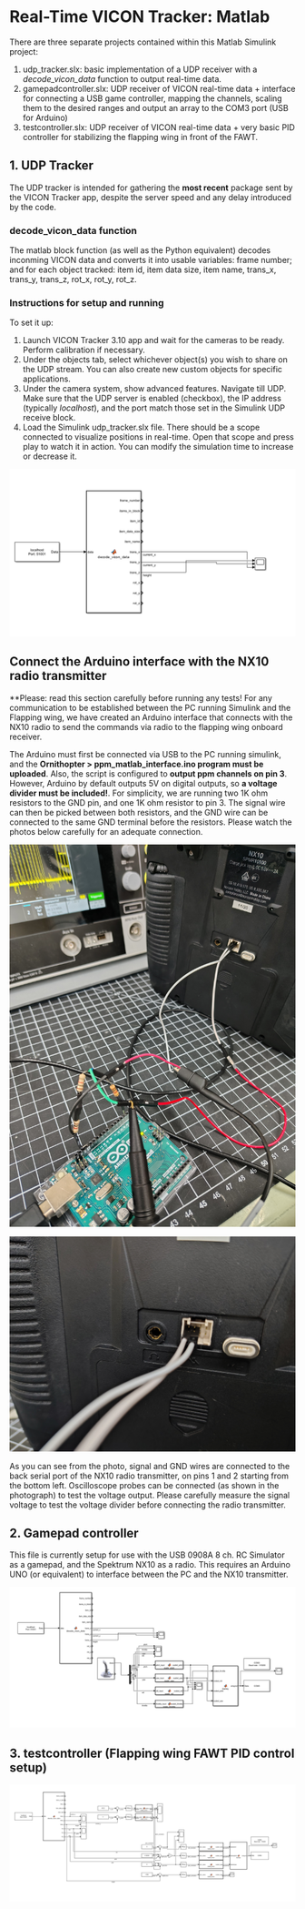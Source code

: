 # Real-Time VICON Tracker: Matlab

There are three separate projects contained within this Matlab Simulink project:

1. udp_tracker.slx: basic implementation of a UDP receiver with a *decode_vicon_data* function to output real-time data.
2. gamepadcontroller.slx: UDP receiver of VICON real-time data + interface for connecting a USB game controller, mapping the channels, scaling them to the desired ranges and output an array to the COM3 port (USB for Arduino)
3. testcontroller.slx: UDP receiver of VICON real-time data + very basic PID controller for stabilizing the flapping wing in front of the FAWT.

## 1. UDP Tracker
The UDP tracker is intended for gathering the **most recent** package sent by the VICON Tracker app, despite the server speed and any delay introduced by the code.

### decode_vicon_data function
The matlab block function (as well as the Python equivalent) decodes inconming VICON data and converts it into usable variables: frame number; and for each object tracked: item id, item data size, item name, trans_x, trans_y, trans_z, rot_x, rot_y, rot_z.

### Instructions for setup and running

To set it up:

1. Launch VICON Tracker 3.10 app and wait for the cameras to be ready. Perform calibration if necessary.
2. Under the objects tab, select whichever object(s) you wish to share on the UDP stream. You can also create new custom objects for specific applications. 
3. Under the camera system, show advanced features. Navigate till UDP. Make sure that the UDP server is enabled (checkbox), the IP address (typically *localhost*), and the port match those set in the Simulink UDP receive block.
4. Load the Simulink udp_tracker.slx file. There should be a scope connected to visualize positions in real-time. Open that scope and press play to watch it in action. You can modify the simulation time to increase or decrease it.

![matlabudpblocks](https://github.com/danielalaez/MARSlab-NCKU-docs/blob/main/docs/img/matlab-udp-blocks.png?raw=true)

## Connect the Arduino interface with the NX10 radio transmitter
**Please: read this section carefully before running any tests!
For any communication to be established between the PC running Simulink and the Flapping wing, we have created an Arduino interface that connects with the NX10 radio to send the commands via radio to the flapping wing onboard receiver. 

The Arduino must first be connected via USB to the PC running simulink, and the **Ornithopter > ppm_matlab_interface.ino program must be uploaded**. Also, the script is configured to **output ppm channels on pin 3**. However, Arduino by default outputs 5V on digital outputs, so **a voltage divider must be included!**. For simplicity, we are running two 1K ohm resistors to the GND pin, and one 1K ohm resistor to pin 3. The signal wire can then be picked between both resistors, and the GND wire can be connected to the same GND terminal before the resistors. Please watch the photos below carefully for an adequate connection.

![connection1](https://github.com/danielalaez/MARSlab-NCKU-docs/blob/main/docs/img/connections_1.jpg)

![connection2](https://github.com/danielalaez/MARSlab-NCKU-docs/blob/main/docs/img/connections_2.jpg)

As you can see from the photo, signal and GND wires are connected to the back serial port of the NX10 radio transmitter, on pins 1 and 2 starting from the bottom left. Oscilloscope probes can be connected (as shown in the photograph) to test the voltage output. Please carefully measure the signal voltage to test the voltage divider before connecting the radio transmitter.

## 2. Gamepad controller
This file is currently setup for use with the USB 0908A 8 ch. RC Simulator as a gamepad, and the Spektrum NX10 as a radio. This requires an Arduino UNO (or equivalent) to interface between the PC and the NX10 transmitter. 

![gamepadcontroller](https://raw.githubusercontent.com/danielalaez/MARSlab-NCKU-docs/refs/heads/main/docs/img/gamepadcontroller.png)




## 3. testcontroller (Flapping wing FAWT PID control setup)

![testcontroller](https://github.com/danielalaez/MARSlab-NCKU-docs/blob/main/docs/img/testcontroller.png?raw=true)
